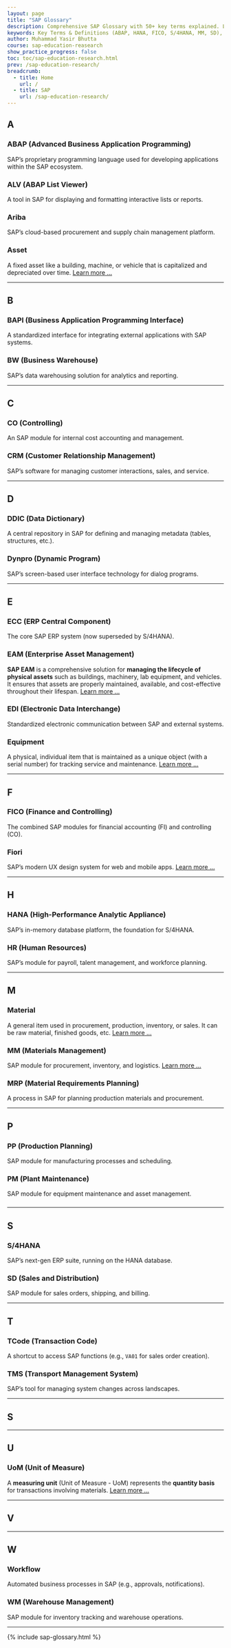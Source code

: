 ```yaml
---
layout: page
title: "SAP Glossary"
description: Comprehensive SAP Glossary with 50+ key terms explained. Learn about ABAP, S/4HANA, FICO, MM, SD, and more. Perfect for SAP professionals, beginners, and certification aspirants.
keywords: Key Terms & Definitions (ABAP, HANA, FICO, S/4HANA, MM, SD), Comprehensive SAP Glossary with 50+ key terms explained. Learn about ABAP, S/4HANA, FICO, MM, SD, and more. Perfect for SAP professionals, beginners, and certification aspirants., SAP glossary, SAP terminology, ABAP definition, SAP HANA explained, SAP FICO meaning, SAP MM module, SAP SD module, S/4HANA glossary, SAP BW terms, SAP BAPI, SAP CRM, SAP ECC, SAP Fiori, SAP TCode list, SAP modules guide
author: Muhammad Yasir Bhutta
course: sap-education-reasearch
show_practice_progress: false
toc: toc/sap-education-research.html
prev: /sap-education-research/
breadcrumb:
  - title: Home
    url: /
  - title: SAP
    url: /sap-education-research/
---
```


## A  
### **ABAP (Advanced Business Application Programming)**  
SAP’s proprietary programming language used for developing applications within the SAP ecosystem.  

### **ALV (ABAP List Viewer)**  
A tool in SAP for displaying and formatting interactive lists or reports.  

### **Ariba**  
SAP’s cloud-based procurement and supply chain management platform. 

### **Asset**
A fixed asset like a building, machine, or vehicle that is capitalized and depreciated over time. [Learn more ...](sap-mm/material-equipment-assets.md)

---

## B  
### **BAPI (Business Application Programming Interface)**  
A standardized interface for integrating external applications with SAP systems.  

### **BW (Business Warehouse)**  
SAP’s data warehousing solution for analytics and reporting.  

---

## C  
### **CO (Controlling)**  
An SAP module for internal cost accounting and management.  

### **CRM (Customer Relationship Management)**  
SAP’s software for managing customer interactions, sales, and service.  

---

## D  
### **DDIC (Data Dictionary)**  
A central repository in SAP for defining and managing metadata (tables, structures, etc.).  

### **Dynpro (Dynamic Program)**  
SAP’s screen-based user interface technology for dialog programs.  

---

## E  
### **ECC (ERP Central Component)**  
The core SAP ERP system (now superseded by S/4HANA).  

### EAM (Enterprise Asset Management)
**SAP EAM** is a comprehensive solution for **managing the lifecycle of physical assets** such as buildings, machinery, lab equipment, and vehicles. It ensures that assets are properly maintained, available, and cost-effective throughout their lifespan. [Learn more ...](sap-eam/)

### **EDI (Electronic Data Interchange)**  
Standardized electronic communication between SAP and external systems.  

### **Equipment**
A physical, individual item that is maintained as a unique object (with a serial number) for tracking service and maintenance. [Learn more ...](sap-mm/material-equipment-assets.md)

---

## F  
### **FICO (Finance and Controlling)**  
The combined SAP modules for financial accounting (FI) and controlling (CO).  

### **Fiori**  
SAP’s modern UX design system for web and mobile apps. [Learn more ...](sap-fiori/)

---

## H  
### **HANA (High-Performance Analytic Appliance)**  
SAP’s in-memory database platform, the foundation for S/4HANA.  

### **HR (Human Resources)**  
SAP’s module for payroll, talent management, and workforce planning.  

---

## M  
### **Material** 
A general item used in procurement, production, inventory, or sales. It can be raw material, finished goods, etc. [Learn more ...](sap-mm/material-equipment-assets.md)

### **MM (Materials Management)**  
SAP module for procurement, inventory, and logistics.  [Learn more ...](sap-mm/)

### **MRP (Material Requirements Planning)**  
A process in SAP for planning production materials and procurement.  

---

## P  
### **PP (Production Planning)**  
SAP module for manufacturing processes and scheduling.  

### **PM (Plant Maintenance)**  
SAP module for equipment maintenance and asset management. 

### 

---

## S  
### **S/4HANA**  
SAP’s next-gen ERP suite, running on the HANA database.  

### **SD (Sales and Distribution)**  
SAP module for sales orders, shipping, and billing.  

---

## T  
### **TCode (Transaction Code)**  
A shortcut to access SAP functions (e.g., `VA01` for sales order creation).  

### **TMS (Transport Management System)**  
SAP’s tool for managing system changes across landscapes.  

---

## S  

---

## U
### UoM (Unit of Measure)
A **measuring unit** (Unit of Measure - UoM) represents the **quantity basis** for transactions involving materials. [Learn more ...](sap-mm/uom.md)

---

## V

---

## W  
### **Workflow**  
Automated business processes in SAP (e.g., approvals, notifications).  

### **WM (Warehouse Management)**  
SAP module for inventory tracking and warehouse operations.  

---

{% include sap-glossary.html %}
